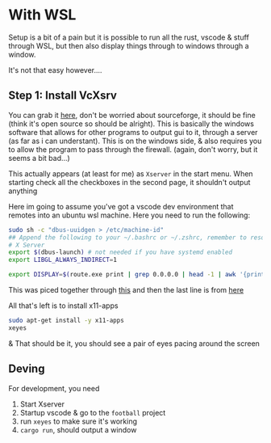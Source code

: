 # With WSL
Setup is a bit of a pain but it is possible to run all the rust, vscode & stuff through WSL, but then also display things through to windows through a window.

It's not that easy however....


## Step 1: Install VcXsrv
You can grab it [here](https://sourceforge.net/projects/vcxsrv/), don't be worried about sourceforge, it should be fine (think it's open source so should be alright). This is basically the windows software that allows for other programs to output gui to it, through a server (as far as i can understant). This is on the windows side, & also requires you to allow the program to pass through the firewall. (again, don't worry, but it seems a bit bad...)

This actually appears (at least for me) as `Xserver` in the start menu. When starting check all the checkboxes in the second page, it shouldn't output anything 

Here im going to assume you've got a vscode dev environment that remotes into an ubuntu wsl machine. Here you need to run the following:

```bash
sudo sh -c "dbus-uuidgen > /etc/machine-id"
## Append the following to your ~/.bashrc or ~/.zshrc, remember to resource
# X Server
export $(dbus-launch) # not needed if you have systemd enabled
export LIBGL_ALWAYS_INDIRECT=1

export DISPLAY=$(route.exe print | grep 0.0.0.0 | head -1 | awk '{print $4}'):0.0 
```
This was piced together through [this](https://gist.github.com/djfdyuruiry/3150b9e5f3dadba89ea323df49ea7ab1) and then the last line is from [here](https://github.com/microsoft/WSL/issues/4106#issuecomment-803607362)

All that's left is to install x11-apps

```bash
sudo apt-get install -y x11-apps
xeyes
```

& That should be it, you should see a pair of eyes pacing around the screen

## Deving
For development, you need
1. Start Xserver
2. Startup vscode & go to the `football` project
3. run `xeyes` to make sure it's working
4. `cargo run`, should output a window
